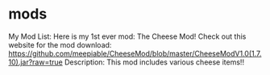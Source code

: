 # mods
My Mod List:
Here is my 1st ever mod: The Cheese Mod!
Check out this website for the mod download: https://github.com/meepiable/CheeseMod/blob/master/CheeseModV1.0(1.7.10).jar?raw=true
Description: This mod includes various cheese items!!
